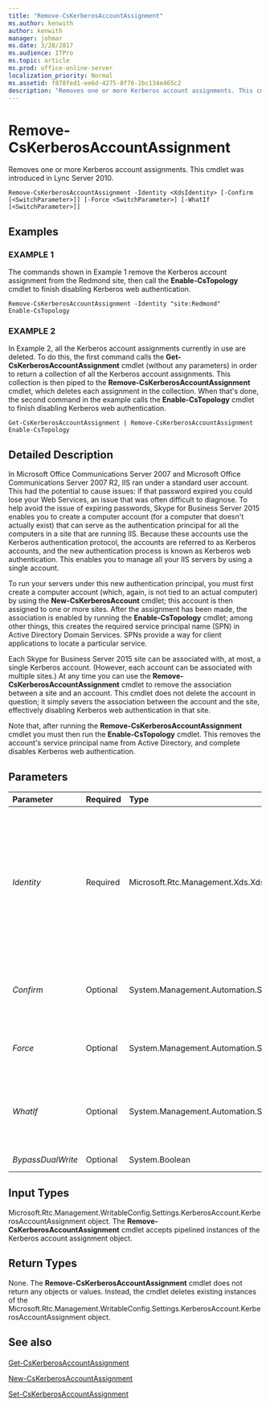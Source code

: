 ```yaml
---
title: "Remove-CsKerberosAccountAssignment"
ms.author: kenwith
author: kenwith
manager: johmar
ms.date: 3/28/2017
ms.audience: ITPro
ms.topic: article
ms.prod: office-online-server
localization_priority: Normal
ms.assetid: f878fed1-ee6d-4275-8f76-2bc134e465c2
description: "Removes one or more Kerberos account assignments. This cmdlet was introduced in Lync Server 2010."
---
```


# Remove-CsKerberosAccountAssignment
 
Removes one or more Kerberos account assignments. This cmdlet was introduced in Lync Server 2010.
  
```
Remove-CsKerberosAccountAssignment -Identity <XdsIdentity> [-Confirm [<SwitchParameter>]] [-Force <SwitchParameter>] [-WhatIf [<SwitchParameter>]]

```

## Examples

### EXAMPLE 1

The commands shown in Example 1 remove the Kerberos account assignment from the Redmond site, then call the **Enable-CsTopology** cmdlet to finish disabling Kerberos web authentication.
  
```
Remove-CsKerberosAccountAssignment -Identity "site:Redmond"
Enable-CsTopology
```

### EXAMPLE 2

In Example 2, all the Kerberos account assignments currently in use are deleted. To do this, the first command calls the **Get-CsKerberosAccountAssignment** cmdlet (without any parameters) in order to return a collection of all the Kerberos account assignments. This collection is then piped to the **Remove-CsKerberosAccountAssignment** cmdlet, which deletes each assignment in the collection. When that's done, the second command in the example calls the **Enable-CsTopology** cmdlet to finish disabling Kerberos web authentication.
  
```
Get-CsKerberosAccountAssignment | Remove-CsKerberosAccountAssignment
Enable-CsTopology
```

## Detailed Description

In Microsoft Office Communications Server 2007 and Microsoft Office Communications Server 2007 R2, IIS ran under a standard user account. This had the potential to cause issues: if that password expired you could lose your Web Services, an issue that was often difficult to diagnose. To help avoid the issue of expiring passwords, Skype for Business Server 2015 enables you to create a computer account (for a computer that doesn't actually exist) that can serve as the authentication principal for all the computers in a site that are running IIS. Because these accounts use the Kerberos authentication protocol, the accounts are referred to as Kerberos accounts, and the new authentication process is known as Kerberos web authentication. This enables you to manage all your IIS servers by using a single account.
  
To run your servers under this new authentication principal, you must first create a computer account (which, again, is not tied to an actual computer) by using the **New-CsKerberosAccount** cmdlet; this account is then assigned to one or more sites. After the assignment has been made, the association is enabled by running the **Enable-CsTopology** cmdlet; among other things, this creates the required service principal name (SPN) in Active Directory Domain Services. SPNs provide a way for client applications to locate a particular service.
  
Each Skype for Business Server 2015 site can be associated with, at most, a single Kerberos account. (However, each account can be associated with multiple sites.) At any time you can use the **Remove-CsKerberosAccountAssignment** cmdlet to remove the association between a site and an account. This cmdlet does not delete the account in question; it simply severs the association between the account and the site, effectively disabling Kerberos web authentication in that site.
  
Note that, after running the **Remove-CsKerberosAccountAssignment** cmdlet you must then run the **Enable-CsTopology** cmdlet. This removes the account's service principal name from Active Directory, and complete disables Kerberos web authentication.
  
## Parameters

|**Parameter**|**Required**|**Type**|**Description**|
|:-----|:-----|:-----|:-----|
| _Identity_ <br/> |Required  <br/> |Microsoft.Rtc.Management.Xds.XdsIdentity  <br/> |Unique identifier of the site where the Kerberos account assignment is to be removed. (This is the Identity of the site, not of the Kerberos account.) For example:  `-Identity "site:Redmond"`.  <br/> |
| _Confirm_ <br/> |Optional  <br/> |System.Management.Automation.SwitchParameter  <br/> |Prompts you for confirmation before executing the command.  <br/> |
| _Force_ <br/> |Optional  <br/> |System.Management.Automation.SwitchParameter  <br/> |When present, suppresses all error messages except for fatal errors.  <br/> |
| _WhatIf_ <br/> |Optional  <br/> |System.Management.Automation.SwitchParameter  <br/> |Describes what would happen if you executed the command without actually executing the command.  <br/> |
| _BypassDualWrite_ <br/> |Optional  <br/> |System.Boolean  <br/> |PARAMVALUE: $true | $false  <br/> |
   
## Input Types

Microsoft.Rtc.Management.WritableConfig.Settings.KerberosAccount.KerberosAccountAssignment object. The **Remove-CsKerberosAccountAssignment** cmdlet accepts pipelined instances of the Kerberos account assignment object.
  
## Return Types

None. The **Remove-CsKerberosAccountAssignment** cmdlet does not return any objects or values. Instead, the cmdlet deletes existing instances of the Microsoft.Rtc.Management.WritableConfig.Settings.KerberosAccount.KerberosAccountAssignment object.
  
## See also

#### 

[Get-CsKerberosAccountAssignment](get-cskerberosaccountassignment.md)
  
[New-CsKerberosAccountAssignment](new-cskerberosaccountassignment.md)
  
[Set-CsKerberosAccountAssignment](set-cskerberosaccountassignment.md)

